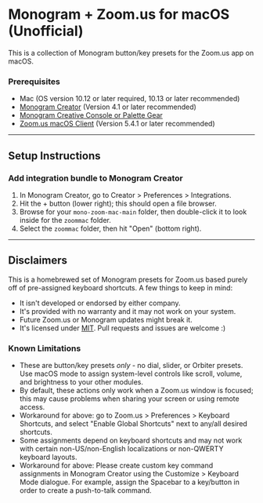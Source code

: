 # Monogram + Zoom.us for macOS (Unofficial)

This is a collection of Monogram button/key presets for the Zoom.us app on macOS.

### Prerequisites ###

- Mac (OS version 10.12 or later required, 10.13 or later recommended)
- [Monogram Creator](https://monogramcc.com/download/) (Version 4.1 or later recommended)
- [Monogram Creative Console or Palette Gear](https://monogramcc.com/)
- [Zoom.us macOS Client](https://zoom.us/download#client_4meeting) (Version 5.4.1 or later recommended)

---

## Setup Instructions ##

### Add integration bundle to Monogram Creator ###

1. In Monogram Creator, go to Creator > Preferences > Integrations.
2. Hit the + button (lower right); this should open a file browser.
3. Browse for your <code>mono-zoom-mac-main</code> folder, then double-click it to look inside for the <code>zoommac</code> folder.
4. Select the <code>zoommac</code> folder, then hit "Open" (bottom right).

---

## Disclaimers ##

This is a homebrewed set of Monogram presets for Zoom.us based purely off of pre-assigned keyboard shortcuts. A few things to keep in mind:

- It isn't developed or endorsed by either company. 
- It's provided with no warranty and it may not work on your system.
- Future Zoom.us or Monogram updates might break it.
- It's licensed under <a href="https://opensource.org/licenses/MIT">MIT</a>. Pull requests and issues are welcome :)

### Known Limitations ###

- These are button/key presets _only_ - no dial, slider, or Orbiter presets. Use macOS mode to assign system-level controls like scroll, volume, and brightness to your other modules.
- By default, these actions only work when a Zoom.us window is focused; this may cause problems when sharing your screen or using remote access.
- Workaround for above: go to Zoom.us > Preferences > Keyboard Shortcuts, and select "Enable Global Shortcuts" next to any/all desired shortcuts.
- Some assignments depend on keyboard shortcuts and may not work with certain non-US/non-English localizations or non-QWERTY keyboard layouts.
- Workaround for above: Please create custom key command assignments in Monogram Creator using the Customize > Keyboard Mode dialogue. For example, assign the Spacebar to a key/button in order to create a push-to-talk command.
